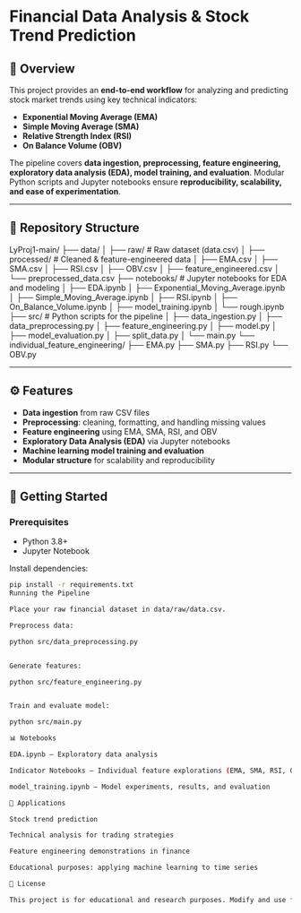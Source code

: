 # Financial Data Analysis & Stock Trend Prediction

## 📌 Overview
This project provides an **end-to-end workflow** for analyzing and predicting stock market trends using key technical indicators:  

- **Exponential Moving Average (EMA)**  
- **Simple Moving Average (SMA)**  
- **Relative Strength Index (RSI)**  
- **On Balance Volume (OBV)**  

The pipeline covers **data ingestion, preprocessing, feature engineering, exploratory data analysis (EDA), model training, and evaluation**. Modular Python scripts and Jupyter notebooks ensure **reproducibility, scalability, and ease of experimentation**.

---

## 📂 Repository Structure
LyProj1-main/
├── data/
│ ├── raw/ # Raw dataset (data.csv)
│ ├── processed/ # Cleaned & feature-engineered data
│ ├── EMA.csv
│ ├── SMA.csv
│ ├── RSI.csv
│ ├── OBV.csv
│ ├── feature_engineered.csv
│ └── preprocessed_data.csv
├── notebooks/ # Jupyter notebooks for EDA and modeling
│ ├── EDA.ipynb
│ ├── Exponential_Moving_Average.ipynb
│ ├── Simple_Moving_Average.ipynb
│ ├── RSI.ipynb
│ ├── On_Balance_Volume.ipynb
│ ├── model_training.ipynb
│ └── rough.ipynb
├── src/ # Python scripts for the pipeline
│ ├── data_ingestion.py
│ ├── data_preprocessing.py
│ ├── feature_engineering.py
│ ├── model.py
│ ├── model_evaluation.py
│ ├── split_data.py
│ └── main.py
└── individual_feature_engineering/
├── EMA.py
├── SMA.py
├── RSI.py
└── OBV.py


---

## ⚙ Features
- **Data ingestion** from raw CSV files  
- **Preprocessing**: cleaning, formatting, and handling missing values  
- **Feature engineering** using EMA, SMA, RSI, and OBV  
- **Exploratory Data Analysis (EDA)** via Jupyter notebooks  
- **Machine learning model training and evaluation**  
- **Modular structure** for scalability and reproducibility  

---

## 🚀 Getting Started

### Prerequisites
- Python 3.8+  
- Jupyter Notebook  

Install dependencies:
```bash
pip install -r requirements.txt
Running the Pipeline

Place your raw financial dataset in data/raw/data.csv.

Preprocess data:

python src/data_preprocessing.py


Generate features:

python src/feature_engineering.py


Train and evaluate model:

python src/main.py

📊 Notebooks

EDA.ipynb – Exploratory data analysis

Indicator Notebooks – Individual feature explorations (EMA, SMA, RSI, OBV)

model_training.ipynb – Model experiments, results, and evaluation

🔮 Applications

Stock trend prediction

Technical analysis for trading strategies

Feature engineering demonstrations in finance

Educational purposes: applying machine learning to time series

📜 License

This project is for educational and research purposes. Modify and use freely for learning or prototyping.

